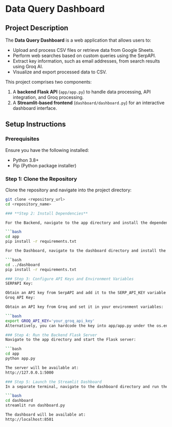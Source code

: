 # Data Query Dashboard

## Project Description

The **Data Query Dashboard** is a web application that allows users to:

- Upload and process CSV files or retrieve data from Google Sheets.
- Perform web searches based on custom queries using the SerpAPI.
- Extract key information, such as email addresses, from search results using Groq AI.
- Visualize and export processed data to CSV.

This project comprises two components:

1. A **backend Flask API** (`app/app.py`) to handle data processing, API integration, and Groq processing.
2. A **Streamlit-based frontend** (`dashboard/dashboard.py`) for an interactive dashboard interface.

## Setup Instructions

### Prerequisites

Ensure you have the following installed:

- Python 3.8+
- Pip (Python package installer)

### Step 1: Clone the Repository

Clone the repository and navigate into the project directory:

```bash
git clone <repository_url>
cd <repository_name>

### **Step 2: Install Dependencies**

For the Backend, navigate to the app directory and install the dependencies:

```bash
cd app
pip install -r requirements.txt

For the Dashboard, navigate to the dashboard directory and install the dependencies:

```bash
cd ../dashboard
pip install -r requirements.txt

### Step 3: Configure API Keys and Environment Variables
SERPAPI Key:

Obtain an API key from SerpAPI and add it to the SERP_API_KEY variable in app/app.py.
Groq API Key:

Obtain an API key from Groq and set it in your environment variables:

```bash
export GROQ_API_KEY='your_groq_api_key'
Alternatively, you can hardcode the key into app/app.py under the os.environ["GROQ_API_KEY"] variable.

### Step 4: Run the Backend Flask Server
Navigate to the app directory and start the Flask server:

```bash
cd app
python app.py

The server will be available at:
http://127.0.0.1:5000

### Step 5: Launch the Streamlit Dashboard
In a separate terminal, navigate to the dashboard directory and run the Streamlit app:

```bash
cd dashboard
streamlit run dashboard.py

The dashboard will be available at:
http://localhost:8501
